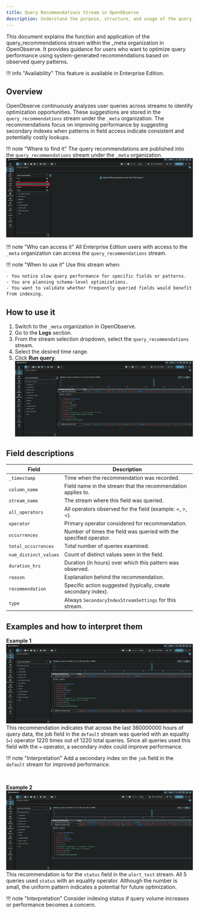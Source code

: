 ```yaml
---
title: Query Recommendations Stream in OpenObserve 
description: Understand the purpose, structure, and usage of the query_recommendations stream in the _meta organization in OpenObserve.
---
```


This document explains the function and application of the query_recommendations stream within the _meta organization in OpenObserve. It provides guidance for users who want to optimize query performance using system-generated recommendations based on observed query patterns.

!!! info "Availability"
    This feature is available in Enterprise Edition. 

## Overview
OpenObserve continuously analyzes user queries across streams to identify optimization opportunities. These suggestions are stored in the `query_recommendations` stream under the `_meta` organization. The recommendations focus on improving performance by suggesting secondary indexes when patterns in field access indicate consistent and potentially costly lookups.


!!! note "Where to find it"
    The query recommendations are published into the `query_recommendations` stream under the `_meta` organization.
    ![select-query-recommendations](../../images/select-query-recommendations.png)

!!! note "Who can access it"
    All Enterprise Edition users with access to the `_meta` organization can access the `query_recommendations` stream. 

!!! note "When to use it"
    Use this stream when:

    - You notice slow query performance for specific fields or patterns.
    - You are planning schema-level optimizations.
    - You want to validate whether frequently queried fields would benefit from indexing.

## How to use it
1. Switch to the `_meta` organization in OpenObserve.
2. Go to the **Logs** section.
3. From the stream selection dropdown, select the `query_recommendations` stream. 
4. Select the desired time range. 
5. Click **Run query**. 
![use-query-recommendations](../../images/use-query-recommendations.png)

## Field descriptions
| Field                 | Description                                                                 |
|-----------------------|-----------------------------------------------------------------------------|
| `_timestamp`          | Time when the recommendation was recorded.                                 |
| `column_name`         | Field name in the stream that the recommendation applies to.               |
| `stream_name`         | The stream where this field was queried.                                   |
| `all_operators`       | All operators observed for the field (example: =, >, <).                   |
| `operator`            | Primary operator considered for recommendation.                            |
| `occurrences`         | Number of times the field was queried with the specified operator.         |
| `total_occurrences`   | Total number of queries examined.                                           |
| `num_distinct_values` | Count of distinct values seen in the field.                                |
| `duration_hrs`        | Duration (in hours) over which this pattern was observed.                  |
| `reason`              | Explanation behind the recommendation.                                     |
| `recommendation`      | Specific action suggested (typically, create secondary index).             |
| `type`                | Always `SecondaryIndexStreamSettings` for this stream.                     |

## Examples and how to interpret them

**Example 1** <br>
![example-1-query-recommendations](../../images/example-1-query-recommendations.png)
This recommendation indicates that across the last 360000000 hours of query data, the job field in the `default` stream was queried with an equality (`=`) operator 1220 times out of 1220 total queries. Since all queries used this field with the `=` operator, a secondary index could improve performance.

!!! note "Interpretation"
    Add a secondary index on the `job` field in the `default` stream for improved performance.

<br>

**Example 2** <br>
![example-2-query-recommendations](../../images/example-2-query-recommendations.png)
This recommendation is for the `status` field in the `alert_test` stream. All 5 queries used `status` with an equality operator. Although the number is small, the uniform pattern indicates a potential for future optimization.

!!! note "Interpretation"
    Consider indexing status if query volume increases or performance becomes a concern.